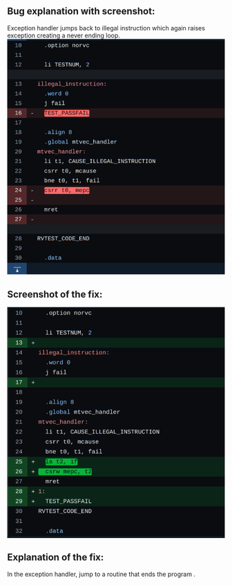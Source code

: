 ## Bug explanation with screenshot: 
Exception handler jumps back to illegal instruction which again raises exception creating a never ending loop. 
![Bug screenshot](image.png)

## Screenshot of the fix:
![bug fix screenshot](image-1.png)

## Explanation of the fix:
In the exception handler, jump to a routine that ends the program .